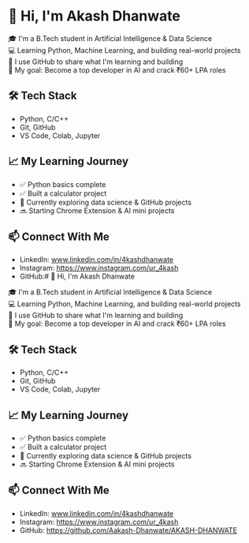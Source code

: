 # 👋 Hi, I'm Akash Dhanwate

🎓 I'm a B.Tech student in Artificial Intelligence & Data Science  
💻 Learning Python, Machine Learning, and building real-world projects  
📌 I use GitHub to share what I'm learning and building  
🚀 My goal: Become a top developer in AI and crack ₹60+ LPA roles

## 🛠️ Tech Stack
- Python, C/C++
- Git, GitHub
- VS Code, Colab, Jupyter

## 📈 My Learning Journey
- ✅ Python basics complete
- ✅ Built a calculator project
- 🔄 Currently exploring data science & GitHub projects
- 🔜 Starting Chrome Extension & AI mini projects

## 📫 Connect With Me
- LinkedIn: www.linkedin.com/in/4kashdhanwate
- Instagram: https://www.instagram.com/ur_4kash
- GitHub:# 👋 Hi, I'm Akash Dhanwate

🎓 I'm a B.Tech student in Artificial Intelligence & Data Science  
💻 Learning Python, Machine Learning, and building real-world projects  
📌 I use GitHub to share what I'm learning and building  
🚀 My goal: Become a top developer in AI and crack ₹60+ LPA roles

## 🛠️ Tech Stack
- Python, C/C++
- Git, GitHub
- VS Code, Colab, Jupyter

## 📈 My Learning Journey
- ✅ Python basics complete
- ✅ Built a calculator project
- 🔄 Currently exploring data science & GitHub projects
- 🔜 Starting Chrome Extension & AI mini projects

## 📫 Connect With Me
- LinkedIn: www.linkedin.com/in/4kashdhanwate
- Instagram: https://www.instagram.com/ur_4kash
- GitHub: https://github.com/Aakash-Dhanwate/AKASH-DHANWATE



